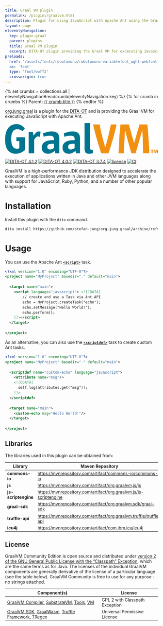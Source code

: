 ```yaml
---
title: Graal VM plugin
permalink: /plugins/graalvm.html
description: Plugin for using JavaScript with Apache Ant using the Graal VM.
layout: page
eleventyNavigation:
  key: plugin-graal
  parent: plugins
  title: Graal VM plugin
  excerpt: DITA-OT plugin providing the Graal VM for excecuting JavaScript with Apache Ant
preloads:
  href: '/assets/fonts/robotomono/robotomono-variablefont_wght-webfont.woff2'
  as: 'font'
  type: 'font/woff2'
  crossorigin: true
---
```


{% set crumbs = collections.all | eleventyNavigationBreadcrumb(eleventyNavigation.key) %}
{% for crumb in crumbs %}
Parent: <a class="crumb" href="{{ crumb.url | url }}">{{ crumb.title }}</a>
{% endfor %}

[<i class="fa-brands fa-github"></i> org.jung.graal](https://github.com/stefan-jung/org.jung.graal) is a plugin for the [DITA-OT](https://www.dita-ot.org/) and is providing the Graal VM for executing JavaScript with Apache Ant.

![GraalVM](https://raw.githubusercontent.com/oracle/graal/master/.github/assets/logo_320x64.svg)

[![DITA-OT 4.1.2](https://img.shields.io/badge/DITA--OT-4.1.2-green.svg)](http://www.dita-ot.org) [![DITA-OT 4.0.2](https://img.shields.io/badge/DITA--OT-4.0.2-green.svg)](http://www.dita-ot.org) [![DITA-OT 3.7.4](https://img.shields.io/badge/DITA--OT-3.7.4-green.svg)](http://www.dita-ot.org) [![license](https://img.shields.io/badge/license-GPL%202.0-blue.svg)](http://www.apache.org/licenses/LICENSE-2.0) [![CI](https://github.com/stefan-jung/org.jung.graal/actions/workflows/main.yml/badge.svg?branch=main)](https://github.com/stefan-jung/org.jung.graal/actions/workflows/main.yml)

GraalVM is a high-performance JDK distribution designed to accelerate the execution of applications written in Java and other JVM languages along with support for JavaScript, Ruby, Python, and a number of other popular languages.


Installation
============

Install this plugin with the `dita` command.

```bash
dita install https://github.com/stefan-jung/org.jung.graal/archive/refs/heads/main.zip
```


Usage
=====

You can use the Apache Ant [**`<script>`**](https://ant.apache.org/manual/Tasks/script.html) task.

```xml
<?xml version="1.0" encoding="UTF-8"?>
<project name="MyProject" basedir="." default="main">

  <target name="main">
    <script language="javascript"> <![CDATA[
        // create and use a Task via Ant API
        echo = MyProject.createTask("echo");
        echo.setMessage("Hello World!");
        echo.perform();
    ]]></script>
  </target>

</project>
```

As an alternative, you can also use the [**`<scriptdef>`**](https://ant.apache.org/manual/Tasks/scriptdef.html) task to create custom Ant tasks.

```xml
<?xml version="1.0" encoding="UTF-8"?>
<project name="MyProject" basedir="." default="main">

  <scriptdef name="custom-echo" language="javascript">
    <attribute name="msg"/>
    <![CDATA[
      self.log(attributes.get("msg"));
    ]]>
  </scriptdef>

  <target name="main">
    <custom-echo msg="Hello World!"/>
  </target>
  
</project>
```

## Libraries

The libraries used in this plugin can be obtained from:

| Library             | Maven Repository                                                   |
|---------------------|--------------------------------------------------------------------|
| **commons-io**      | https://mvnrepository.com/artifact/commons-io/commons-io           |
| **js**              | https://mvnrepository.com/artifact/org.graalvm.js/js               |
| **js-scriptengine** | https://mvnrepository.com/artifact/org.graalvm.js/js-scriptengine  |
| **graal-sdk**       | https://mvnrepository.com/artifact/org.graalvm.sdk/graal-sdk       |
| **truffle-api**     | https://mvnrepository.com/artifact/org.graalvm.truffle/truffle-api |
| **icu4j**           | https://mvnrepository.com/artifact/com.ibm.icu/icu4j               |


## License

GraalVM Community Edition is open source and distributed under [version 2 of the GNU General Public License with the “Classpath” Exception](LICENSE), which are the same terms as for Java. The licenses of the individual GraalVM components are generally derivative of the license of a particular language (see the table below). GraalVM Community is free to use for any purpose - no strings attached.

Component(s) | License
------------ | -------------
[GraalVM Compiler](compiler/LICENSE.md), [SubstrateVM](substratevm/LICENSE), [Tools](tools/LICENSE), [VM](vm/LICENSE_GRAALVM_CE) | GPL 2 with Classpath Exception
[GraalVM SDK](sdk/LICENSE.md), [GraalWasm](wasm/LICENSE), [Truffle Framework](truffle/LICENSE.md), [TRegex](regex/LICENSE.md) | Universal Permissive License
